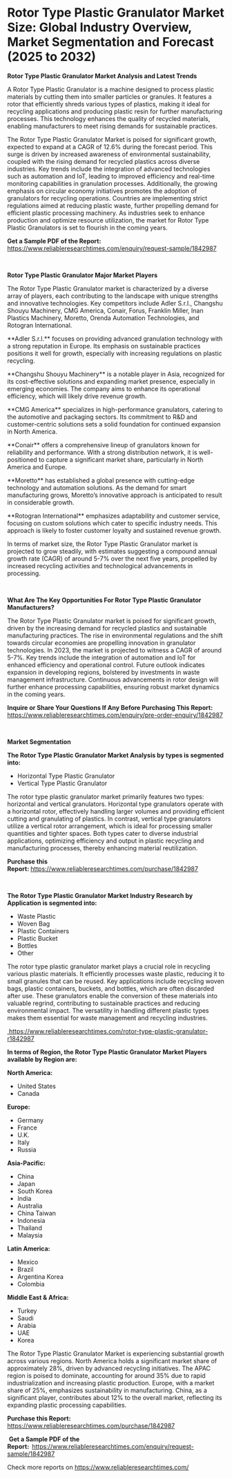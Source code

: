 <p><h1>Rotor Type Plastic Granulator Market Size: Global Industry Overview, Market Segmentation and Forecast (2025 to 2032)</h1></p><p><strong>Rotor Type Plastic Granulator Market Analysis and Latest Trends</strong></p>
<p><p>A Rotor Type Plastic Granulator is a machine designed to process plastic materials by cutting them into smaller particles or granules. It features a rotor that efficiently shreds various types of plastics, making it ideal for recycling applications and producing plastic resin for further manufacturing processes. This technology enhances the quality of recycled materials, enabling manufacturers to meet rising demands for sustainable practices.</p><p>The Rotor Type Plastic Granulator Market is poised for significant growth, expected to expand at a CAGR of 12.6% during the forecast period. This surge is driven by increased awareness of environmental sustainability, coupled with the rising demand for recycled plastics across diverse industries. Key trends include the integration of advanced technologies such as automation and IoT, leading to improved efficiency and real-time monitoring capabilities in granulation processes. Additionally, the growing emphasis on circular economy initiatives promotes the adoption of granulators for recycling operations. Countries are implementing strict regulations aimed at reducing plastic waste, further propelling demand for efficient plastic processing machinery. As industries seek to enhance production and optimize resource utilization, the market for Rotor Type Plastic Granulators is set to flourish in the coming years.</p></p>
<p><strong>Get a Sample PDF of the Report:&nbsp;</strong> <a href="https://www.reliableresearchtimes.com/enquiry/request-sample/1842987?utm_campaign=3551&utm_medium=2&utm_source=Github&utm_content=ia&utm_term=26032025&utm_id=rotor-type-plastic-granulator">https://www.reliableresearchtimes.com/enquiry/request-sample/1842987</a></p>
<p>&nbsp;</p>
<p><strong>Rotor Type Plastic Granulator Major Market Players</strong></p>
<p><p>The Rotor Type Plastic Granulator market is characterized by a diverse array of players, each contributing to the landscape with unique strengths and innovative technologies. Key competitors include Adler S.r.l., Changshu Shouyu Machinery, CMG America, Conair, Forus, Franklin Miller, Inan Plastics Machinery, Moretto, Orenda Automation Technologies, and Rotogran International.</p><p>**Adler S.r.l.** focuses on providing advanced granulation technology with a strong reputation in Europe. Its emphasis on sustainable practices positions it well for growth, especially with increasing regulations on plastic recycling. </p><p>**Changshu Shouyu Machinery** is a notable player in Asia, recognized for its cost-effective solutions and expanding market presence, especially in emerging economies. The company aims to enhance its operational efficiency, which will likely drive revenue growth.</p><p>**CMG America** specializes in high-performance granulators, catering to the automotive and packaging sectors. Its commitment to R&D and customer-centric solutions sets a solid foundation for continued expansion in North America.</p><p>**Conair** offers a comprehensive lineup of granulators known for reliability and performance. With a strong distribution network, it is well-positioned to capture a significant market share, particularly in North America and Europe.</p><p>**Moretto** has established a global presence with cutting-edge technology and automation solutions. As the demand for smart manufacturing grows, Moretto’s innovative approach is anticipated to result in considerable growth.</p><p>**Rotogran International** emphasizes adaptability and customer service, focusing on custom solutions which cater to specific industry needs. This approach is likely to foster customer loyalty and sustained revenue growth.</p><p>In terms of market size, the Rotor Type Plastic Granulator market is projected to grow steadily, with estimates suggesting a compound annual growth rate (CAGR) of around 5-7% over the next five years, propelled by increased recycling activities and technological advancements in processing.</p></p>
<p>&nbsp;</p>
<p><strong>What Are The Key Opportunities For Rotor Type Plastic Granulator Manufacturers?</strong></p>
<p><p>The Rotor Type Plastic Granulator market is poised for significant growth, driven by the increasing demand for recycled plastics and sustainable manufacturing practices. The rise in environmental regulations and the shift towards circular economies are propelling innovation in granulator technologies. In 2023, the market is projected to witness a CAGR of around 5-7%. Key trends include the integration of automation and IoT for enhanced efficiency and operational control. Future outlook indicates expansion in developing regions, bolstered by investments in waste management infrastructure. Continuous advancements in rotor design will further enhance processing capabilities, ensuring robust market dynamics in the coming years.</p></p>
<p><strong>Inquire or Share Your Questions If Any Before Purchasing This Report:</strong> <a href="https://www.reliableresearchtimes.com/enquiry/pre-order-enquiry/1842987?utm_campaign=3551&utm_medium=2&utm_source=Github&utm_content=ia&utm_term=26032025&utm_id=rotor-type-plastic-granulator">https://www.reliableresearchtimes.com/enquiry/pre-order-enquiry/1842987</a></p>
<p>&nbsp;</p>
<p><strong>Market Segmentation</strong></p>
<p><strong>The Rotor Type Plastic Granulator Market Analysis by types is segmented into:</strong></p>
<p><ul><li>Horizontal Type Plastic Granulator</li><li>Vertical Type Plastic Granulator</li></ul></p>
<p><p>The rotor type plastic granulator market primarily features two types: horizontal and vertical granulators. Horizontal type granulators operate with a horizontal rotor, effectively handling larger volumes and providing efficient cutting and granulating of plastics. In contrast, vertical type granulators utilize a vertical rotor arrangement, which is ideal for processing smaller quantities and tighter spaces. Both types cater to diverse industrial applications, optimizing efficiency and output in plastic recycling and manufacturing processes, thereby enhancing material reutilization.</p></p>
<p><strong>Purchase this Report:&nbsp;</strong><a href="https://www.reliableresearchtimes.com/purchase/1842987?utm_campaign=3551&utm_medium=2&utm_source=Github&utm_content=ia&utm_term=26032025&utm_id=rotor-type-plastic-granulator">https://www.reliableresearchtimes.com/purchase/1842987</a></p>
<p>&nbsp;</p>
<p><strong>The Rotor Type Plastic Granulator Market Industry Research by Application is segmented into:</strong></p>
<p><ul><li>Waste Plastic</li><li>Woven Bag</li><li>Plastic Containers</li><li>Plastic Bucket</li><li>Bottles</li><li>Other</li></ul></p>
<p><p>The rotor type plastic granulator market plays a crucial role in recycling various plastic materials. It efficiently processes waste plastic, reducing it to small granules that can be reused. Key applications include recycling woven bags, plastic containers, buckets, and bottles, which are often discarded after use. These granulators enable the conversion of these materials into valuable regrind, contributing to sustainable practices and reducing environmental impact. The versatility in handling different plastic types makes them essential for waste management and recycling industries.</p></p>
<p><a href="https://www.reliableresearchtimes.com/rotor-type-plastic-granulator-r1842987?utm_campaign=3551&utm_medium=2&utm_source=Github&utm_content=ia&utm_term=26032025&utm_id=rotor-type-plastic-granulator">&nbsp;https://www.reliableresearchtimes.com/rotor-type-plastic-granulator-r1842987</a></p>
<p><strong>In terms of Region, the Rotor Type Plastic Granulator Market Players available by Region are:</strong></p>
<p>
    <p> <strong> North America: </strong>
        <ul>
            <li>United States</li>
            <li>Canada</li>
        </ul>
        </p> 
    <p> <strong> Europe: </strong>
        <ul>
            <li>Germany</li>
            <li>France</li>
            <li>U.K.</li>
            <li>Italy</li>
            <li>Russia</li>
        </ul>
        </p> 
    <p> <strong> Asia-Pacific: </strong>
        <ul>
            <li>China</li>
            <li>Japan</li>
            <li>South Korea</li>
            <li>India</li>
            <li>Australia</li>
            <li>China Taiwan</li>
            <li>Indonesia</li>
            <li>Thailand</li>
            <li>Malaysia</li>
        </ul>
        </p> 
    <p> <strong> Latin America: </strong>
        <ul>
            <li>Mexico</li>
            <li>Brazil</li>
            <li>Argentina Korea</li>
            <li>Colombia</li>
        </ul>
        </p> 
    <p> <strong> Middle East & Africa: </strong>
        <ul>
            <li>Turkey</li>
            <li>Saudi</li>
            <li>Arabia</li>
            <li>UAE</li>
            <li>Korea</li>
        </ul>
    </p>
    </p>
<p><p>The Rotor Type Plastic Granulator Market is experiencing substantial growth across various regions. North America holds a significant market share of approximately 28%, driven by advanced recycling initiatives. The APAC region is poised to dominate, accounting for around 35% due to rapid industrialization and increasing plastic production. Europe, with a market share of 25%, emphasizes sustainability in manufacturing. China, as a significant player, contributes about 12% to the overall market, reflecting its expanding plastic processing capabilities.</p></p>
<p><strong>Purchase this Report: </strong><a href="https://www.reliableresearchtimes.com/purchase/1842987?utm_campaign=3551&utm_medium=2&utm_source=Github&utm_content=ia&utm_term=26032025&utm_id=rotor-type-plastic-granulator">https://www.reliableresearchtimes.com/purchase/1842987</a></p>
<p>&nbsp;<strong>Get a Sample PDF of the Report:&nbsp;&nbsp;</strong><a href="https://www.reliableresearchtimes.com/enquiry/request-sample/1842987?utm_campaign=3551&utm_medium=2&utm_source=Github&utm_content=ia&utm_term=26032025&utm_id=rotor-type-plastic-granulator">https://www.reliableresearchtimes.com/enquiry/request-sample/1842987</a></p>
<p><strong></strong></p>
<p>Check more reports on <a href="https://www.reliableresearchtimes.com/?utm_campaign=3551&utm_medium=2&utm_source=Github&utm_content=ia&utm_term=26032025&utm_id=rotor-type-plastic-granulator">https://www.reliableresearchtimes.com/</a></p>